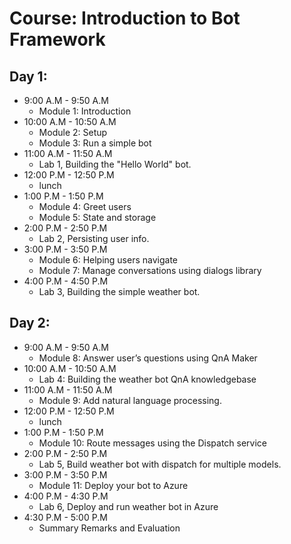 # Course: Introduction to Bot Framework

## Day 1:
* 9:00 A.M - 9:50 A.M
  - Module 1: Introduction
* 10:00 A.M - 10:50 A.M
  - Module 2: Setup
  - Module 3: Run a simple bot
* 11:00 A.M - 11:50 A.M
  - Lab 1, Building the "Hello World" bot.
* 12:00 P.M - 12:50 P.M
  - lunch
* 1:00 P.M - 1:50 P.M
  - Module 4: Greet users
  - Module 5: State and storage
* 2:00 P.M - 2:50 P.M
  - Lab 2, Persisting user info.
* 3:00 P.M - 3:50 P.M
  - Module 6: Helping users navigate
  - Module 7: Manage conversations using dialogs library
* 4:00 P.M - 4:50 P.M
  - Lab 3, Building the simple weather bot.

## Day 2:
* 9:00 A.M - 9:50 A.M
  - Module 8: Answer user’s questions using QnA Maker
* 10:00 A.M - 10:50 A.M
  - Lab 4: Building the weather bot QnA knowledgebase
* 11:00 A.M - 11:50 A.M
  - Module 9: Add natural language processing.
* 12:00 P.M - 12:50 P.M
  - lunch
* 1:00 P.M - 1:50 P.M
  - Module 10: Route messages using the Dispatch service
* 2:00 P.M - 2:50 P.M
  - Lab 5, Build weather bot with dispatch for multiple models.
* 3:00 P.M - 3:50 P.M
  - Module 11: Deploy your bot to Azure
* 4:00 P.M - 4:30 P.M
  - Lab 6, Deploy and run weather bot in Azure
* 4:30 P.M - 5:00 P.M
  - Summary Remarks and Evaluation  
